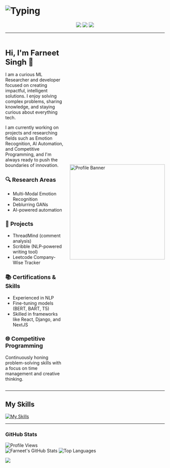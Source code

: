 # ![Typing](https://readme-typing-svg.demolab.com?font=Fira+Code&weight=500&size=26&pause=1000&color=FFCC00&center=true&vCenter=true&width=550&lines=The+Force+will+be+with+you%2C+always.)


<div align="center">

[![](https://skillicons.dev/icons?i=linkedin)](https://www.linkedin.com/in/farneet-singh-6b155b208/)
[![](https://skillicons.dev/icons?i=github)](https://github.com/farneet24)
[![](https://skillicons.dev/icons?i=webflow)](https://farneet-singh.webflow.io/)

</div>


---

<div style="display: flex; align-items: center;">
  <div style="flex: 1;">
    <h1 style="font-size: 24px;">Hi, I'm Farneet Singh 👋</h1>
    <p style="font-size: 14px;">I am a curious ML Researcher and developer focused on creating impactful, intelligent solutions. I enjoy solving complex problems, sharing knowledge, and staying curious about everything tech.</p>
    <p style="font-size: 14px;">I am currently working on projects and researching fields such as Emotion Recognition, AI Automation, and Competitive Programming, and I'm always ready to push the boundaries of innovation.</p>
    <h3 style="font-size: 18px;">🔍 Research Areas</h3>
    <ul style="font-size: 14px;">
      <li>Multi-Modal Emotion Recognition</li>
      <li>Deblurring GANs</li>
      <li>AI-powered automation</li>
    </ul>
    <h3 style="font-size: 18px;">🚀 Projects</h3>
    <ul style="font-size: 14px;">
      <li>ThreadMind (comment analysis)</li>
      <li>Scribble (NLP-powered writing tool)</li>
      <li>Leetcode Company-Wise Tracker</li>
    </ul>
    <h3 style="font-size: 18px;">📚 Certifications & Skills</h3>
    <ul style="font-size: 14px;">
      <li>Experienced in NLP</li>
      <li>Fine-tuning models (BERT, BART, T5)</li>
      <li>Skilled in frameworks like React, Django, and NextJS</li>
    </ul>
    <h3 style="font-size: 18px;">🌐 Competitive Programming</h3>
    <p style="font-size: 14px;">Continuously honing problem-solving skills with a focus on time management and creative thinking.</p>
  </div>
  <div style="flex: 0;">
    <img src="star-wars-gif-1.gif" alt="Profile Banner" style="width: 300px; margin-left: 20px;">
  </div>
</div>

---

## My Skills
[![My Skills](https://skillicons.dev/icons?i=python,c,cpp,js,pytorch,tensorflow,react,django,nextjs,postgres,r,sklearn,mysql,flask,gcp,aws,opencv,selenium,docker,git,bootstrap,arduino,raspberrypi)](https://skillicons.dev)

---

### GitHub Stats
![Profile Views](https://komarev.com/ghpvc/?username=farneet24&label=Profile%20views&color=0e75b6&style=for-the-badge)
<br>
![Farneet's GitHub Stats](https://github-readme-stats.vercel.app/api?username=farneet24&show_icons=true&theme=radical)
![Top Languages](https://github-readme-stats.vercel.app/api/top-langs/?username=farneet24&layout=compact&theme=radical&hide=jupyter%20notebook)

![](https://raw.githubusercontent.com/mayhemantt/mayhemantt/Update/svg/Bottom.svg)


